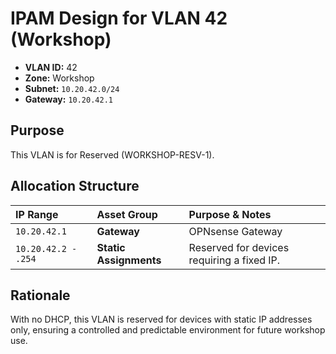 # IPAM Design for VLAN 42 (Workshop)

- **VLAN ID:** 42
- **Zone:** Workshop
- **Subnet:** `10.20.42.0/24`
- **Gateway:** `10.20.42.1`

## Purpose

This VLAN is for Reserved (WORKSHOP-RESV-1).

## Allocation Structure

| IP Range | Asset Group | Purpose & Notes |
| :--- | :--- | :--- |
| `10.20.42.1` | **Gateway** | OPNsense Gateway |
| `10.20.42.2 - .254` | **Static Assignments** | Reserved for devices requiring a fixed IP. |

## Rationale

With no DHCP, this VLAN is reserved for devices with static IP addresses only, ensuring a controlled and predictable environment for future workshop use.
